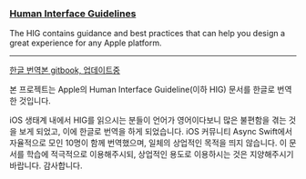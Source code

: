 ### [Human Interface Guidelines](https://developer.apple.com/design/human-interface-guidelines/guidelines/overview)
The HIG contains guidance and best practices that can help you design a great experience for any Apple platform.

----
[한글 번역본 gitbook, 업데이트중](https://human-interface-guidelines.gitbook.io/human-interface-guidelines)

본 프로젝트는 Apple의 Human Interface Guideline(이하 HIG) 문서를 한글로 번역한 것입니다. 

iOS 생태계 내에서 HIG를 읽으시는 분들이 언어가 영어이다보니 많은 불편함을 겪는 것을 보게 되었고, 이에 한글로 번역을 하게 되었습니다. iOS 커뮤니티 Async Swift에서 자율적으로 모인 10명이 함께 번역했으며, 일체의 상업적인 목적을 띄지 않습니다. 이 문서를 학습에 적극적으로 이용해주시되, 상업적인 용도로 이용하시는 것은 지양해주시기 바랍니다. 감사합니다. 
